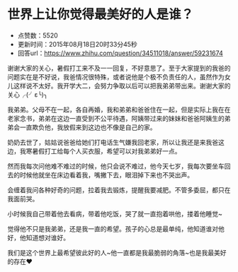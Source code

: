 # 世界上让你觉得最美好的人是谁？
- 点赞数：5520
- 更新时间：2015年08月18日20时33分45秒
- 回答url：https://www.zhihu.com/question/34511018/answer/59231674
<body>
 <p data-pid="JlcerQVj">谢谢大家的关心，暑假打工来不及一一回复，不好意思了。至于大家提到的我爸的问题实在是不好说，我爸情况很特殊，或者说他是个极不负责任的人，虽然作为女儿这样说不太好。我开学大二，会努力争取以后可以把我弟弟带出来。谢谢大家的关心╭(╯ε╰)╮</p>
 <p data-pid="xHNnry5F">我弟弟。父母不在一起，各自再婚，我和弟弟和爸爸住在一起，但是实际上我在在老家念书，弟弟在这边一直受到不公平待遇，阿姨带过来的妹妹和爸爸阿姨生的弟弟会一直欺负他，我放假来到这边也不像是自己的家。</p>
 <p data-pid="lQwe5mSP">奶奶去世了，姑姑说爸爸给她们打电话生气嫌我回老家，所以让我还是来我爸这边，我寒暑假打工给每个人买衣服，希望可以对我弟弟好一点。</p>
 <p data-pid="SzCtrK6r">然而我每次问他难不难过的时候，他只会说不难过，他今天七岁，我每次要坐车回去的时候他就坐在床边看着我，嘴撇下去，眼泪掉下来也不哭出声。</p>
 <p data-pid="jq1Dm63v">会缠着我问各种好奇的问题，拉着我去锻炼，提醒我要减肥。不管多委屈，都只在我面前哭。</p>
 <p data-pid="IjNIDpm7">小时候我自己带着他去看病，带着他吃饭，哭了就一直抱着哄他，搂着他睡觉~</p>
 <p data-pid="9fKIEAAz">觉得他不只是我弟弟，还是我一直的希望。孩子的心总是最单纯，他知道谁对他好，他知道想对谁好。</p>
 <p data-pid="u9ujRI8b">我们是这个世界上最希望彼此好的人~他一直都是我最脆弱的角落~也是我最美好的存在♥</p>
</body>